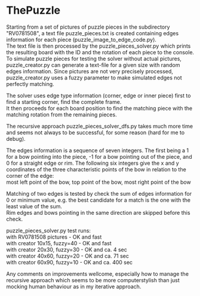 # ThePuzzle

<p>
  Starting from a set of pictures of puzzle pieces in the subdirectory "RV0781508", a text file puzzle_pieces.txt is created containing edges information for each piece (puzzle_image_to_edge_code.py).<br>
  The text file is then processed by the puzzle_pieces_solver.py which prints the resulting board with the ID and the rotation of each piece to the console.<br>
  To simulate puzzle pieces for testing the solver without actual pictures, 
  puzzle_creator.py can generate a text-file for a given size with random edges information.
  Since pictures are not very precisely processed, puzzle_creator.py uses a fuzzy parameter to make simulated edges not perfectly matching.
</p>

<p>
  The solver uses edge type information (corner, edge or inner piece) first to find a starting corner, find the complete frame. <br>
  It then proceeds for each board position to find the matching piece with the matching rotation from the remaining pieces.
</p>

<p>
  The recursive approach puzzle_pieces_solver_dfs.py takes much more time and seems not always to be successful, for some reason (hard for me to debug).
</p>

<p>
  The edges information is a sequence of seven integers. The first being a 1 for a bow pointing into the piece, -1 for a bow pointing out of the piece, and 0 for a straight edge or rim.
  The following six integers give the x and y coordinates of the three characteristic points of the bow in relation to the corner of the edge:<br>
  most left point of the bow, top point of the bow, most right point of the bow<br>
</p>

<p>
  Matching of two edges is tested by check the sum of edges information for 0 or minimum value, e.g. the best candidate for a match is the one with the least value of the sum.
  <br>
  Rim edges and bows pointing in the same direction are skipped before this check.
</p>

<p>
  puzzle_pieces_solver.py test runs: <br>
  with RV0781508 pictures - OK and fast<br>
  with creator 10x15, fuzzy=40 - OK and fast<br>
  with creator 20x30, fuzzy=30 - OK and ca. 4 sec<br>
  with creator 40x60, fuzzy=20 - OK and ca. 71 sec<br>
  with creator 60x90, fuzzy=10 - OK and ca. 400 sec<br>
</p>

<p>
    Any comments on improvements wellcome, especially how to manage the recursive approach which seems to be 
    more computerstylish than just mocking human behaviour as in my iterative approach.
</p>
